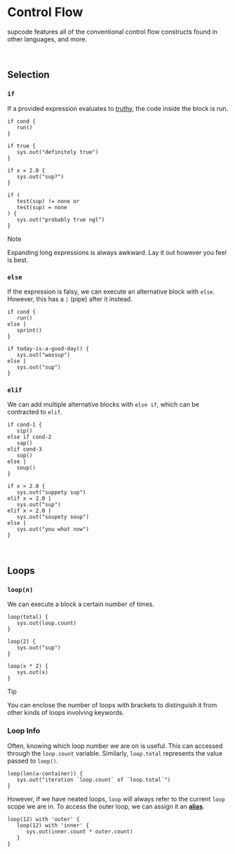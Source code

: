 # Control Flow

supcode features all of the conventional control flow constructs found in other languages, and more.


<br>


## Selection

### `if`
If a provided expression evaluates to [truthy](truthiness.md), the code inside the block is run.

```
if cond {
   run()
}

if true {
   sys.out("definitely true")
}

if x = 2.0 {
   sys.out("sup?")
}

if (
   test(sup) != none or
   test(sup) = none
) {
   sys.out("probably true ngl")
}
```

> [!Note]
> Expanding long expressions is always awkward. Lay it out however you feel is best.

### `else`
If the expression is falsy, we can execute an alternative block with `else`. However, this has a `|` (pipe) after it instead.

```
if cond {
   run()
else |
   sprint()
}

if today-is-a-good-day() {
   sys.out("wassup")
else |
   sys.out("sup")
}
```

### `elif`
We can add multiple alternative blocks with `else if`, which can be contracted to `elif`.

```
if cond-1 {
   sip()
else if cond-2
   sap()
elif cond-3
   sop()
else |
   soup()
}

if x > 2.0 {
   sys.out("suppety sup")
elif x = 2.0 |
   sys.out("sup")
elif x < 2.0 |
   sys.out("soupety soup")
else |
   sys.out("you what now")
}
```


<br>


## Loops

### `loop(n)`
We can execute a block a certain number of times.

```
loop(total) {
   sys.out(loop.count)
}

loop(2) {
   sys.out("sup")
}

loop(x * 2) {
   sys.out(x)
}
```

> [!Tip]
> You can enclose the number of loops with brackets to distinguish it from other kinds of loops involving keywords.

### Loop Info
Often, knowing which loop number we are on is useful. This can accessed through the `loop.count` variable. Similarly, `loop.total` represents the value passed to `loop()`.

```
loop(len(a-container)) {
   sys.out("iteration `loop.count` of `loop.total`")
}
```

However, if we have neated loops, `loop` will always refer to the current `loop` scope we are in. To access the outer loop, we can assign it an [**alias**](aliases.md).

```
loop(12) with 'outer' {
   loop(12) with 'inner' {
      sys.out(inner.count * outer.count)
   }
}
```
